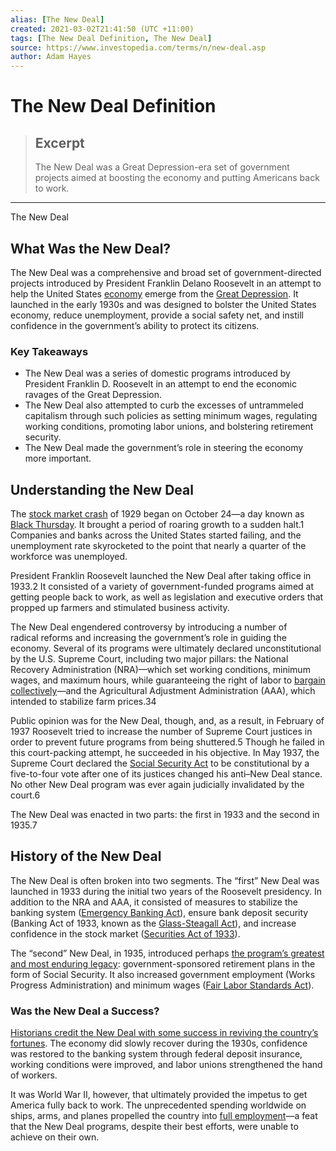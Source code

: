 ```yaml
---
alias: [The New Deal]
created: 2021-03-02T21:41:50 (UTC +11:00)
tags: [The New Deal Definition, The New Deal]
source: https://www.investopedia.com/terms/n/new-deal.asp
author: Adam Hayes
---
```


# The New Deal Definition

> ## Excerpt
> The New Deal was a Great Depression-era set of government projects aimed at boosting the economy and putting Americans back to work.

---

The New Deal
## What Was the New Deal?

The New Deal was a comprehensive and broad set of government-directed projects introduced by President Franklin Delano Roosevelt in an attempt to help the United States [economy](https://www.investopedia.com/terms/e/economy.asp) emerge from the [Great Depression](https://www.investopedia.com/terms/g/great_depression.asp). It launched in the early 1930s and was designed to bolster the United States economy, reduce unemployment, provide a social safety net, and instill confidence in the government’s ability to protect its citizens.

### Key Takeaways

-   The New Deal was a series of domestic programs introduced by President Franklin D. Roosevelt in an attempt to end the economic ravages of the Great Depression.
-   The New Deal also attempted to curb the excesses of untrammeled capitalism through such policies as setting minimum wages, regulating working conditions, promoting labor unions, and bolstering retirement security.
-   The New Deal made the government’s role in steering the economy more important.

## Understanding the New Deal

The [stock market crash](https://www.investopedia.com/terms/s/stock-market-crash.asp) of 1929 began on October 24—a day known as [Black Thursday](https://www.investopedia.com/terms/b/blackthursday.asp). It brought a period of roaring growth to a sudden halt.1 Companies and banks across the United States started failing, and the unemployment rate skyrocketed to the point that nearly a quarter of the workforce was unemployed.

President Franklin Roosevelt launched the New Deal after taking office in 1933.2 It consisted of a variety of government-funded programs aimed at getting people back to work, as well as legislation and executive orders that propped up farmers and stimulated business activity.

The New Deal engendered controversy by introducing a number of radical reforms and increasing the government’s role in guiding the economy. Several of its programs were ultimately declared unconstitutional by the U.S. Supreme Court, including two major pillars: the National Recovery Administration (NRA)—which set working conditions, minimum wages, and maximum hours, while guaranteeing the right of labor to [bargain collectively](https://www.investopedia.com/terms/c/collective-bargaining.asp)—and the Agricultural Adjustment Administration (AAA), which intended to stabilize farm prices.34

Public opinion was for the New Deal, though, and, as a result, in February of 1937 Roosevelt tried to increase the number of Supreme Court justices in order to prevent future programs from being shuttered.5 Though he failed in this court-packing attempt, he succeeded in his objective. In May 1937, the Supreme Court declared the [Social Security Act](https://www.investopedia.com/terms/s/social-security-act.asp) to be constitutional by a five-to-four vote after one of its justices changed his anti–New Deal stance. No other New Deal program was ever again judicially invalidated by the court.6

The New Deal was enacted in two parts: the first in 1933 and the second in 1935.7

## History of the New Deal

The New Deal is often broken into two segments. The “first” New Deal was launched in 1933 during the initial two years of the Roosevelt presidency. In addition to the NRA and AAA, it consisted of measures to stabilize the banking system ([Emergency Banking Act](https://www.investopedia.com/terms/e/emergencybankingact.asp)), ensure bank deposit security (Banking Act of 1933, known as the [Glass-Steagall Act](https://www.investopedia.com/terms/g/glass_steagall_act.asp)), and increase confidence in the stock market ([Securities Act of 1933](https://www.investopedia.com/terms/s/securitiesact1933.asp)).

The “second” New Deal, in 1935, introduced perhaps [the program’s greatest and most enduring legacy](https://www.investopedia.com/articles/personal-finance/121015/how-social-security-works-after-retirement.asp): government-sponsored retirement plans in the form of Social Security. It also increased government employment (Works Progress Administration) and minimum wages ([Fair Labor Standards Act](https://www.investopedia.com/terms/f/fair-labor-standards-act-flsa.asp)).

### Was the New Deal a Success?

[Historians credit the New Deal with some success in reviving the country’s fortunes](https://www.investopedia.com/articles/investing/011116/economic-effects-new-deal.asp). The economy did slowly recover during the 1930s, confidence was restored to the banking system through federal deposit insurance, working conditions were improved, and labor unions strengthened the hand of workers.

It was World War II, however, that ultimately provided the impetus to get America fully back to work. The unprecedented spending worldwide on ships, arms, and planes propelled the country into [full employment](https://www.investopedia.com/terms/f/fullemployment.asp)—a feat that the New Deal programs, despite their best efforts, were unable to achieve on their own.
